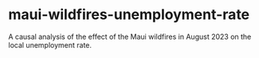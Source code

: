 # maui-wildfires-unemployment-rate
A causal analysis of the effect of the Maui wildfires in August 2023 on the local unemployment rate.
